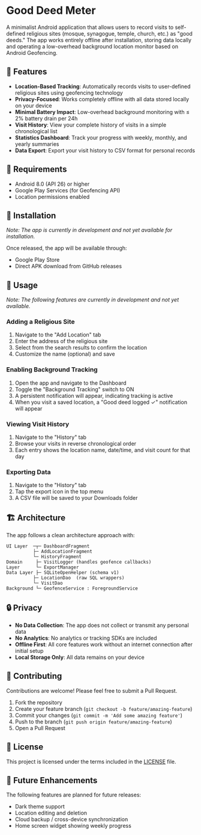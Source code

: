 # Good Deed Meter

A minimalist Android application that allows users to record visits to self-defined religious sites (mosque, synagogue, temple, church, etc.) as "good deeds." The app works entirely offline after installation, storing data locally and operating a low-overhead background location monitor based on Android Geofencing.

## 📱 Features

- **Location-Based Tracking**: Automatically records visits to user-defined religious sites using geofencing technology
- **Privacy-Focused**: Works completely offline with all data stored locally on your device
- **Minimal Battery Impact**: Low-overhead background monitoring with ≤ 2% battery drain per 24h
- **Visit History**: View your complete history of visits in a simple chronological list
- **Statistics Dashboard**: Track your progress with weekly, monthly, and yearly summaries
- **Data Export**: Export your visit history to CSV format for personal records

## 🔧 Requirements

- Android 8.0 (API 26) or higher
- Google Play Services (for Geofencing API)
- Location permissions enabled

## 📲 Installation

*Note: The app is currently in development and not yet available for installation.*

Once released, the app will be available through:
- Google Play Store
- Direct APK download from GitHub releases

## 🚀 Usage

*Note: The following features are currently in development and not yet available.*

### Adding a Religious Site

1. Navigate to the "Add Location" tab
2. Enter the address of the religious site
3. Select from the search results to confirm the location
4. Customize the name (optional) and save

### Enabling Background Tracking

1. Open the app and navigate to the Dashboard
2. Toggle the "Background Tracking" switch to ON
3. A persistent notification will appear, indicating tracking is active
4. When you visit a saved location, a "Good deed logged ✓" notification will appear

### Viewing Visit History

1. Navigate to the "History" tab
2. Browse your visits in reverse chronological order
3. Each entry shows the location name, date/time, and visit count for that day

### Exporting Data

1. Navigate to the "History" tab
2. Tap the export icon in the top menu
3. A CSV file will be saved to your Downloads folder

## 🏗️ Architecture

The app follows a clean architecture approach with:

```
UI Layer  ─┬─ DashboardFragment
          ├─ AddLocationFragment
          └─ HistoryFragment
Domain     ├─ VisitLogger (handles geofence callbacks)
Layer      └─ ExportManager
Data Layer ├─ SQLiteOpenHelper (schema v1)
          ├─ LocationDao  (raw SQL wrappers)
          └─ VisitDao
Background └─ GeofenceService : ForegroundService
```

## 🔒 Privacy

- **No Data Collection**: The app does not collect or transmit any personal data
- **No Analytics**: No analytics or tracking SDKs are included
- **Offline First**: All core features work without an internet connection after initial setup
- **Local Storage Only**: All data remains on your device

## 🤝 Contributing

Contributions are welcome! Please feel free to submit a Pull Request.

1. Fork the repository
2. Create your feature branch (`git checkout -b feature/amazing-feature`)
3. Commit your changes (`git commit -m 'Add some amazing feature'`)
4. Push to the branch (`git push origin feature/amazing-feature`)
5. Open a Pull Request

## 📄 License

This project is licensed under the terms included in the [LICENSE](LICENSE) file.

## 🔮 Future Enhancements

The following features are planned for future releases:

- Dark theme support
- Location editing and deletion
- Cloud backup / cross-device synchronization
- Home screen widget showing weekly progress